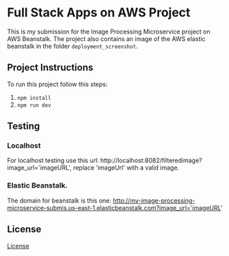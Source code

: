 # Full Stack Apps on AWS Project

This is my submission for the Image Processing Microservice project on AWS Beanstalk. The project also contains an image of the AWS elastic beanstalk in the folder `deployment_screenshot`. 


## Project Instructions

To run this project follow this steps:

1. `npm install`
2. `npm run dev`

## Testing

### Localhost
For localhost testing use this url: http://localhost:8082/filteredimage?image_url='imageURL', replace 'imageUrl' with a valid image.

### Elastic Beanstalk.
The domain for beanstalk is this one: http://my-image-processing-microservice-submis.us-east-1.elasticbeanstalk.com?image_url='imageURL'

## License

[License](LICENSE.txt)
